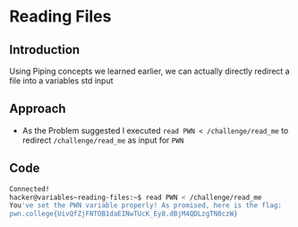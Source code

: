 # Reading Files
## Introduction
Using Piping concepts we learned earlier, we can actually directly redirect a file into a variables std input
## Approach
- As the Problem suggested I executed `read PWN < /challenge/read_me` to redirect `/challenge/read_me` as input for `PWN`
## Code
```bash
Connected!
hacker@variables~reading-files:~$ read PWN < /challenge/read_me
You've set the PWN variable properly! As promised, here is the flag:
pwn.college{UivQfZjFNTOB1daEINwTUcK_Ey8.dBjM4QDLzgTN0czW}
```

